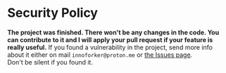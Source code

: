 # Security Policy
**The project was finished. There won't be any changes in the code. You can contribute to it and I will apply your pull request if your feature is really useful.**
If you found a vulnerability in the project, send more info about it either on mail `innoforker@proton.me` or [the Issues page](https://github.com/innoforker/jutsu-parser/issues).  
Don't be silent if you found it.  
